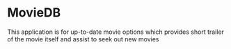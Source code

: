 # MovieDB
This application is for up-to-date movie options which provides short trailer of the movie itself and assist to seek out new movies
